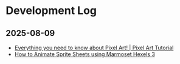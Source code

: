 # Development Log

## 2025-08-09

- [Everything you need to know about Pixel Art! | Pixel Art Tutorial](https://youtu.be/TD5Rp__T668)
- [How to Animate Sprite Sheets using Marmoset Hexels 3](https://www.youtube.com/watch?v=7V-sgltmQ2U)
